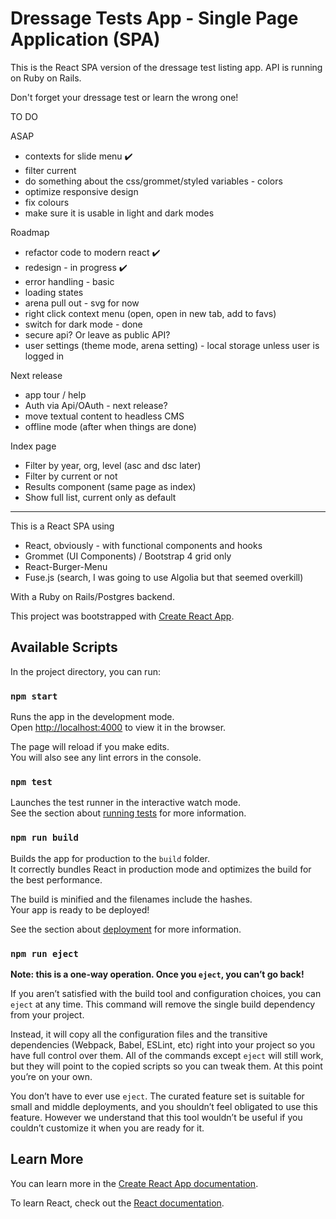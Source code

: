 # Dressage Tests App - Single Page Application (SPA)

This is the React SPA version of the dressage test listing app. API is running on Ruby on Rails.

Don't forget your dressage test or learn the wrong one!

TO DO

ASAP

- contexts for slide menu ✔️
- filter current
- do something about the css/grommet/styled variables - colors
- optimize responsive design
- fix colours
- make sure it is usable in light and dark modes

Roadmap

- refactor code to modern react ✔️
- redesign - in progress ✔️
- error handling - basic
- loading states
- arena pull out - svg for now
- right click context menu (open, open in new tab, add to favs)
- switch for dark mode - done
- secure api? Or leave as public API?
- user settings (theme mode, arena setting) - local storage unless user is logged in

Next release

- app tour / help
- Auth via Api/OAuth - next release?
- move textual content to headless CMS
- offline mode (after when things are done)

Index page

- Filter by year, org, level (asc and dsc later)
- Filter by current or not
- Results component (same page as index)
- Show full list, current only as default

---

This is a React SPA using

- React, obviously - with functional components and hooks
- Grommet (UI Components) / Bootstrap 4 grid only
- React-Burger-Menu
- Fuse.js (search, I was going to use Algolia but that seemed overkill)

With a Ruby on Rails/Postgres backend.

This project was bootstrapped with [Create React App](https://github.com/facebook/create-react-app).

## Available Scripts

In the project directory, you can run:

### `npm start`

Runs the app in the development mode.<br>
Open [http://localhost:4000](http://localhost:4000) to view it in the browser.

The page will reload if you make edits.<br>
You will also see any lint errors in the console.

### `npm test`

Launches the test runner in the interactive watch mode.<br>
See the section about [running tests](https://facebook.github.io/create-react-app/docs/running-tests) for more information.

### `npm run build`

Builds the app for production to the `build` folder.<br>
It correctly bundles React in production mode and optimizes the build for the best performance.

The build is minified and the filenames include the hashes.<br>
Your app is ready to be deployed!

See the section about [deployment](https://facebook.github.io/create-react-app/docs/deployment) for more information.

### `npm run eject`

**Note: this is a one-way operation. Once you `eject`, you can’t go back!**

If you aren’t satisfied with the build tool and configuration choices, you can `eject` at any time. This command will remove the single build dependency from your project.

Instead, it will copy all the configuration files and the transitive dependencies (Webpack, Babel, ESLint, etc) right into your project so you have full control over them. All of the commands except `eject` will still work, but they will point to the copied scripts so you can tweak them. At this point you’re on your own.

You don’t have to ever use `eject`. The curated feature set is suitable for small and middle deployments, and you shouldn’t feel obligated to use this feature. However we understand that this tool wouldn’t be useful if you couldn’t customize it when you are ready for it.

## Learn More

You can learn more in the [Create React App documentation](https://facebook.github.io/create-react-app/docs/getting-started).

To learn React, check out the [React documentation](https://reactjs.org/).
